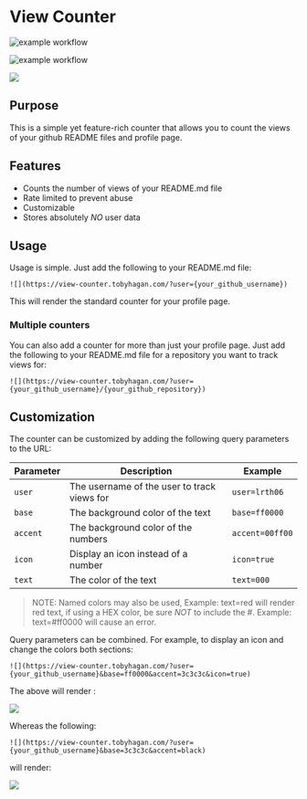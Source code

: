 # View Counter

![example workflow](https://github.com/lrth06/view-counter/actions/workflows/buildnode.yml/badge.svg)

![example workflow](https://github.com/lrth06/view-counter/actions/workflows/gcrdeploy.yml/badge.svg)

![](https://view-counter.tobyhagan.com/?user=lrth06/view-counter)

## Purpose

This is a simple yet feature-rich counter that allows you to count the views of your github README files and profile page.

## Features

-   Counts the number of views of your README.md file
-   Rate limited to prevent abuse
-   Customizable
-   Stores absolutely _NO_ user data

## Usage

Usage is simple. Just add the following to your README.md file:

```
![](https://view-counter.tobyhagan.com/?user={your_github_username})
```

This will render the standard counter for your profile page.

### Multiple counters

You can also add a counter for more than just your profile page. Just add the following to your README.md file for a repository you want to track views for:

```
![](https://view-counter.tobyhagan.com/?user={your_github_username}/{your_github_repository})
```

## Customization

The counter can be customized by adding the following query parameters to the URL:

| Parameter | Description                                 | Example         |
| --------- | ------------------------------------------- | --------------- |
| `user`    | The username of the user to track views for | `user=lrth06`   |
| `base`    | The background color of the text            | `base=ff0000`   |
| `accent`  | The background color of the numbers         | `accent=00ff00` |
| `icon`    | Display an icon instead of a number         | `icon=true`     |
| `text`    | The color of the text                       | `text=000`      |

> NOTE: Named colors may also be used, Example: text=red will render red text, if using a HEX color, be sure _NOT_ to include the #. Example: text=#ff0000 will cause an error.

Query parameters can be combined. For example, to display an icon and change the colors both sections:

```
![](https://view-counter.tobyhagan.com/?user={your_github_username}&base=ff0000&accent=3c3c3c&icon=true)
```

The above will render :

![](https://view-counter.tobyhagan.com/?base=ff0000&accent=3c3c3c&icon=true)

Whereas the following:

```
![](https://view-counter.tobyhagan.com/?user={your_github_username}&base=3c3c3c&accent=black)
```

will render:

![](https://view-counter.tobyhagan.com/?base=3c3c3c&accent=black)
